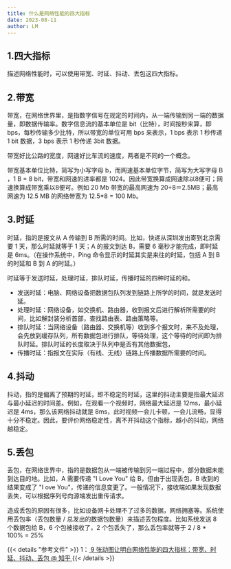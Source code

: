 ```yaml
---
title: 什么是网络性能的四大指标
date: 2023-08-11
author: LM
---
```


## 1.四大指标

描述网络性能时，可以使用带宽、时延、抖动、丢包这四大指标。

## 2.带宽

带宽，在网络世界里，是指数字信号在规定的时间内，从一端传输到另一端的数据量，即数据传输率。数字信息流的基本单位是 bit（比特），时间按秒来算，即 bps，每秒传输多少比特，所以带宽的单位可用 bps 来表示，1 bps 表示 1 秒传递 1 bit 数据，3 bps 表示 1 秒传递 3bit 数据。

带宽好比公路的宽度，网速好比车流的速度，两者是不同的一个概念。

带宽基本单位比特，简写为小写字母 b，而网速基本单位字节，简写为大写字母 B ，1 B = 8 bit，带宽和网速的进率都是 1024。因此带宽换算成网速除以8便可；网速换算成带宽乘以8便可。例如 20 Mb 带宽的最高网速为 20÷8＝2.5MB；最高网速为 12.5 MB 的网络带宽为 12.5*8 = 100 Mb。

## 3.时延

时延，指的是报文从 A 传输到 B 所需的时间。比如，快递从深圳发出寄到北京需要 1 天，那么时延就等于 1 天；A 的报文到达 B，需要 6 毫秒才能完成，即时延是 6ms。（在操作系统中，Ping 命令显示的时延其实是来往的时延，包括 A 到 B 的时延和 B 到 A 的时延。）

时延等于发送时延，处理时延，排队时延，传播时延的四种时延的和。

- 发送时延：电脑、网络设备把数据包队列发到链路上所学的时间，就是发送时延。
- 处理时延：网络设备，如交换机、路由器，收到报文后进行解析所需要的时间，比如解封装分析首部，查找路由表、路由策略等。
- 排队时延：当网络设备（路由器、交换机等）收到多个报文时，来不及处理，会先放到缓存队列，所有数据包进行排队，等待处理，这个等待的时间即为排队时延。排队时延的长度取决于队列中是否有其他数据包，
- 传播时延：指报文在实际（有线、无线）链路上传播数据所需要的时间。

## 4.抖动

抖动，指的是偏离了预期的时延，即不稳定的时延，这里的抖动主要是指最大延迟与最小延迟的时间差。例如，在观看一个视频时，网络最大延迟是 12ms，最小延迟是 4ms，那么该网络抖动就是 8ms，此时视频一会儿卡顿，一会儿流畅，显得十分不稳定。因此，要评价网络稳定性，离不开抖动这个指标，越小的抖动，网络越稳定。

## 5.丢包

丢包，在网络世界中，指的是数据包从一端被传输到另一端过程中，部分数据未能到达目的地。比如，A 需要传递 "I Love You" 给 B，但由于出现丢包，B 收到的结果变成了 "I ove You"，传递的信息变更了。一般情况下，接收端如果发现数据丢失，可以根据序列号向源端发出重传请求。

造成丢包的原因有很多，比如设备网卡处理不了过多的数据，网络拥塞等。系统使用丢包率（丢包数量 / 总发出的数据包数量）来描述丢包程度。比如系统发送 8 个数据包给 B，6 个包被接收了，2 个包丢失了，那么丢包率就等于 2 / 8 * 100% = 25%

{{< details "参考文件" >}} 
1：[ 9 张动图让明白网络性能的四大指标：带宽、时延、抖动、丢包 @ 知乎 ](https://zhuanlan.zhihu.com/p/404778160)
{{< /details >}}